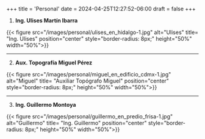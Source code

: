 +++
title = 'Personal'
date = 2024-04-25T12:27:52-06:00
draft = false
+++

1. **Ing. Ulises Martín Ibarra**

{{< figure src="/images/personal/ulises_en_hidalgo-1.jpg" alt="Ulises" title= "Ing. Ulises" position="center" style="border-radius: 8px;" height="50%" width="50%">}}

--------
2. **Aux. Topografía Miguel Pérez**

{{< figure src="/images/personal/miguel_en_edificio_cdmx-1.jpg" alt="Miguel" title= "Auxiliar Topógrafo Miguel" position="center" style="border-radius: 8px;" height="50%" width="50%">}}

--------
3. **Ing. Guillermo Montoya**

{{< figure src="/images/personal/guillermo_en_predio_frisa-1.jpg" alt="Guillermo" title= "Ing. Guillermo" position="center" style="border-radius: 8px;" height="50%" width="50%">}}

